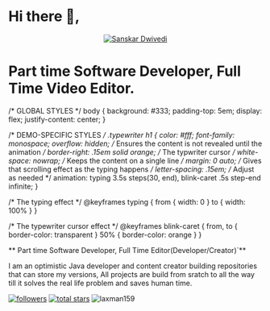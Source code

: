 # Hi there 👋,

<p align="center">
  <a href="https://github.com/sanskar1812">
    <img src="https://user-images.githubusercontent.com/20955511/199138068-0a7b7b75-a024-4f00-803f-30a19c5d1b2d.png" alt="Sanskar Dwivedi" /></a>
</p>

<div class="typewriter">
  <h1>Part time Software Developer, Full Time Video Editor.</h1>
</div>

/* GLOBAL STYLES */
body {
  background: #333;
  padding-top: 5em;
  display: flex;
  justify-content: center;
}

/* DEMO-SPECIFIC STYLES */
.typewriter h1 {
  color: #fff;
  font-family: monospace;
  overflow: hidden; /* Ensures the content is not revealed until the animation */
  border-right: .15em solid orange; /* The typwriter cursor */
  white-space: nowrap; /* Keeps the content on a single line */
  margin: 0 auto; /* Gives that scrolling effect as the typing happens */
  letter-spacing: .15em; /* Adjust as needed */
  animation: 
    typing 3.5s steps(30, end),
    blink-caret .5s step-end infinite;
}

/* The typing effect */
@keyframes typing {
  from { width: 0 }
  to { width: 100% }
}

/* The typewriter cursor effect */
@keyframes blink-caret {
  from, to { border-color: transparent }
  50% { border-color: orange }
}

** Part time Software Developer, Full Time Editor(Developer/Creator)`**

I am an optimistic Java developer and content creator building repositories that can store my versions, 
All projects are build from sratch to all the way till it solves the real life problem and saves human time.


<a href="https://github.com/sanskar1812?tab=followers">
         <img alt="followers" title="Follow me on Github" src="https://custom-icon-badges.demolab.com/github/followers/ForrestKnight?color=236ad3&labelColor=1155ba&style=for-the-badge&logo=person-add&label=Follow&logoColor=white"/></a>
 <a href="https://github.com/ForrestKnight?tab=repositories&sort=stargazers">
         <img alt="total stars" title="Total stars on GitHub" src="https://custom-icon-badges.demolab.com/github/stars/ForrestKnight?color=55960c&style=for-the-badge&labelColor=488207&logo=star"/></a>
<img src="https://komarev.com/ghpvc/?username=laxman159&label=Profile%20views&color=0eb1b4&style=plastic" alt="laxman159" />

